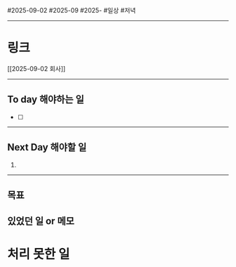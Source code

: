 #2025-09-02 #2025-09 #2025-
#일상 #저녁 

-------
# 링크
[[2025-09-02 회사]]

---
## To day 해야하는 일
- [ ] 

---
## Next Day 해야할 일
1. 

---

## 목표


## 있었던 일  or 메모


# 처리 못한 일